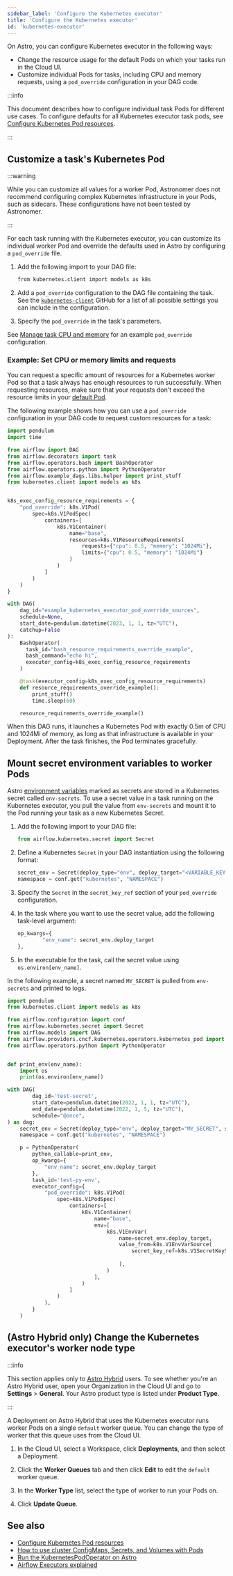 ```yaml
---
sidebar_label: 'Configure the Kubernetes executor'
title: 'Configure the Kubernetes executor'
id: 'kubernetes-executor'
---
```


On Astro, you can configure Kubernetes executor in the following ways:

- Change the resource usage for the default Pods on which your tasks run in the Cloud UI.
- Customize individual Pods for tasks, including CPU and memory requests, using a `pod_override` configuration in your DAG code. 

:::info

This document describes how to configure individual task Pods for different use cases. To configure defaults for all Kubernetes executor task pods, see [Configure Kubernetes Pod resources](deployment-settings.md#configure-kubernetes-pod-resources).

:::

## Customize a task's Kubernetes Pod

:::warning

While you can customize all values for a worker Pod, Astronomer does not recommend configuring complex Kubernetes infrastructure in your Pods, such as sidecars. These configurations have not been tested by Astronomer.

:::

For each task running with the Kubernetes executor, you can customize its individual worker Pod and override the defaults used in Astro by configuring a `pod_override` file.

1. Add the following import to your DAG file:

    ```sh
    from kubernetes.client import models as k8s
    ```

2. Add a `pod_override` configuration to the DAG file containing the task. See the [`kubernetes-client`](https://github.com/kubernetes-client/python/blob/master/kubernetes/docs/V1Container.md) GitHub for a list of all possible settings you can include in the configuration.
3. Specify the `pod_override` in the task's parameters.

See [Manage task CPU and memory](#example-set-CPU-or-memory-limits-and-requests) for an example `pod_override` configuration. 

### Example: Set CPU or memory limits and requests

You can request a specific amount of resources for a Kubernetes worker Pod so that a task always has enough resources to run successfully. When requesting resources, make sure that your requests don't exceed the resource limits in your [default Pod](deployment-settings.md#configure-kubernetes-pod-resources).

The following example shows how you can use a `pod_override` configuration in your DAG code to request custom resources for a task:

```python
import pendulum
import time

from airflow import DAG
from airflow.decorators import task
from airflow.operators.bash import BashOperator
from airflow.operators.python import PythonOperator
from airflow.example_dags.libs.helper import print_stuff
from kubernetes.client import models as k8s


k8s_exec_config_resource_requirements = {
    "pod_override": k8s.V1Pod(
        spec=k8s.V1PodSpec(
            containers=[
                k8s.V1Container(
                    name="base",
                    resources=k8s.V1ResourceRequirements(
                        requests={"cpu": 0.5, "memory": "1024Mi"},
                        limits={"cpu": 0.5, "memory": "1024Mi"}
                    )
                )
            ]
        )
    )
}

with DAG(
    dag_id="example_kubernetes_executor_pod_override_sources",
    schedule=None,
    start_date=pendulum.datetime(2023, 1, 1, tz="UTC"),
    catchup=False
):
    BashOperator(
      task_id="bash_resource_requirements_override_example",
      bash_command="echo hi",
      executor_config=k8s_exec_config_resource_requirements
    )

    @task(executor_config=k8s_exec_config_resource_requirements)
    def resource_requirements_override_example():
        print_stuff()
        time.sleep(60)

    resource_requirements_override_example()
```

When this DAG runs, it launches a Kubernetes Pod with exactly 0.5m of CPU and 1024Mi of memory, as long as that infrastructure is available in your Deployment. After the task finishes, the Pod terminates gracefully.

## Mount secret environment variables to worker Pods

<!-- Same content in other products -->

Astro [environment variables](env-vars-astro.md) marked as secrets are stored in a Kubernetes secret called `env-secrets`. To use a secret value in a task running on the Kubernetes executor, you pull the value from `env-secrets` and mount it to the Pod running your task as a new Kubernetes Secret.

1. Add the following import to your DAG file:
   
    ```python
    from airflow.kubernetes.secret import Secret
    ```

2. Define a Kubernetes `Secret` in your DAG instantiation using the following format:

    ```python
    secret_env = Secret(deploy_type="env", deploy_target="<VARIABLE_KEY>", secret="env-secrets", key="<VARIABLE_KEY>")
    namespace = conf.get("kubernetes", "NAMESPACE")
    ```

3. Specify the `Secret` in the `secret_key_ref` section of your `pod_override` configuration.

4. In the task where you want to use the secret value, add the following task-level argument:

    ```python
    op_kwargs={
            "env_name": secret_env.deploy_target
    },
    ```

5. In the executable for the task, call the secret value using `os.environ[env_name]`.

In the following example, a secret named `MY_SECRET` is pulled from `env-secrets` and printed to logs.
 
```python
import pendulum
from kubernetes.client import models as k8s

from airflow.configuration import conf
from airflow.kubernetes.secret import Secret
from airflow.models import DAG
from airflow.providers.cncf.kubernetes.operators.kubernetes_pod import KubernetesPodOperator
from airflow.operators.python import PythonOperator


def print_env(env_name):
    import os
    print(os.environ[env_name])

with DAG(
        dag_id='test-secret',
        start_date=pendulum.datetime(2022, 1, 1, tz="UTC"),
        end_date=pendulum.datetime(2022, 1, 5, tz="UTC"),
        schedule="@once",
) as dag:
    secret_env = Secret(deploy_type="env", deploy_target="MY_SECRET", secret="env-secrets", key="MY_SECRET")
    namespace = conf.get("kubernetes", "NAMESPACE")

    p = PythonOperator(
        python_callable=print_env,
        op_kwargs={
            "env_name": secret_env.deploy_target
        },
        task_id='test-py-env',
        executor_config={
            "pod_override": k8s.V1Pod(
                spec=k8s.V1PodSpec(
                    containers=[
                        k8s.V1Container(
                            name="base",
                            env=[
                                k8s.V1EnvVar(
                                    name=secret_env.deploy_target,
                                    value_from=k8s.V1EnvVarSource(
                                        secret_key_ref=k8s.V1SecretKeySelector(name=secret_env.secret,
                                                                               key=secret_env.key)
                                    ),
                                )
                            ],
                        )
                    ]
                )
            ),
        }
    )
```

## (Astro Hybrid only) Change the Kubernetes executor's worker node type

:::info

This section applies only to [Astro Hybrid](hybrid-overview.md) users. To see whether you're an Astro Hybrid user, open your Organization in the Cloud UI and go to **Settings** > **General**. Your Astro product type is listed under **Product Type**.

:::

A Deployment on Astro Hybrid that uses the Kubernetes executor runs worker Pods on a single `default` worker queue. You can change the type of worker that this queue uses from the Cloud UI.

1. In the Cloud UI, select a Workspace, click **Deployments**, and then select a Deployment.

2. Click the **Worker Queues** tab and then click **Edit** to edit the `default` worker queue.

3. In the **Worker Type** list, select the type of worker to run your Pods on.

4. Click **Update Queue**.


## See also

- [Configure Kubernetes Pod resources](deployment-settings.md#configure-kubernetes-pod-resources)
- [How to use cluster ConfigMaps, Secrets, and Volumes with Pods](https://airflow.apache.org/docs/apache-airflow-providers-cncf-kubernetes/stable/operators.html#how-to-use-cluster-configmaps-secrets-and-volumes-with-pod)
- [Run the KubernetesPodOperator on Astro](kubernetespodoperator.md)
- [Airflow Executors explained](https://docs.astronomer.io/learn/airflow-executors-explained)
